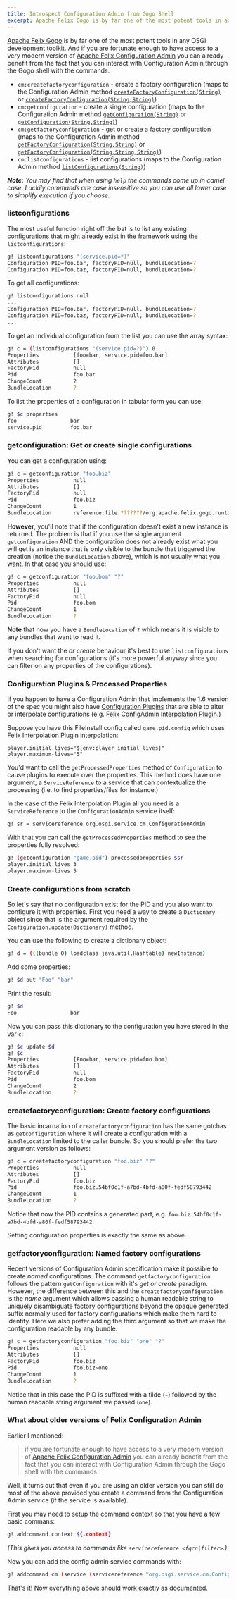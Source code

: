 ```yaml
---
title: Introspect Configuration Admin from Gogo Shell
excerpt: Apache Felix Gogo is by far one of the most potent tools in any OSGi development toolkit. And if you are fortunate enough to have access to a very modern version of Apache Felix Configuration Admin you can already benefit from the fact that you can interact with Configuration Admin through the gogo shell with the commands.
---
```


[Apache Felix Gogo](https://felix.apache.org/documentation/subprojects/apache-felix-gogo.html) is by far one of the most potent tools in any OSGi development toolkit. And if you are fortunate enough to have access to a very modern version of [Apache Felix Configuration Admin](https://github.com/apache/felix-dev/tree/master/configadmin) you can already benefit from the fact that you can interact with Configuration Admin through the Gogo shell with the commands:

* `cm:createfactoryconfiguration` - create a factory configuration (maps to the Configuration Admin method [`createFactoryConfiguration(String)`](https://docs.osgi.org/javadoc/osgi.cmpn/7.0.0/org/osgi/service/cm/ConfigurationAdmin.html#createFactoryConfiguration-java.lang.String-) or [`createFactoryConfiguration(String,String)`](https://docs.osgi.org/javadoc/osgi.cmpn/7.0.0/org/osgi/service/cm/ConfigurationAdmin.html#createFactoryConfiguration-java.lang.String-java.lang.String-))
* `cm:getconfiguration` - create a single configuration (maps to the Configuration Admin method [`getConfiguration(String)`](https://docs.osgi.org/javadoc/osgi.cmpn/7.0.0/org/osgi/service/cm/ConfigurationAdmin.html#getConfiguration-java.lang.String-) or [`getConfiguration(String,String)`](https://docs.osgi.org/javadoc/osgi.cmpn/7.0.0/org/osgi/service/cm/ConfigurationAdmin.html#getConfiguration-java.lang.String-java.lang.String-))
* `cm:getfactoryconfiguration` - get or create a factory configuration (maps to the Configuration Admin method [`getFactoryConfiguration(String,String)`](https://docs.osgi.org/javadoc/osgi.cmpn/7.0.0/org/osgi/service/cm/ConfigurationAdmin.html#getFactoryConfiguration-java.lang.String-java.lang.String-) or [`getFactoryConfiguration(String,String,String)`](https://docs.osgi.org/javadoc/osgi.cmpn/7.0.0/org/osgi/service/cm/ConfigurationAdmin.html#getFactoryConfiguration-java.lang.String-java.lang.String-java.lang.String-))
* `cm:listconfigurations` - list configurations (maps to the Configuration Admin method [`listConfigurations(String)`](https://docs.osgi.org/javadoc/osgi.cmpn/7.0.0/org/osgi/service/cm/ConfigurationAdmin.html#listConfigurations-java.lang.String-))

***Note:*** *You may find that when using `help` the commands come up in camel case. Luckily commands are case insensitive so you can use all lower case to simplify execution if you choose.*

### listconfigurations

The most useful function right off the bat is to list any existing configurations that might already exist in the framework using the `listconfigurations`:

```bash
g! listconfigurations "(service.pid=*)"
Configuration PID=foo.bar, factoryPID=null, bundleLocation=?
Configuration PID=foo.baz, factoryPID=null, bundleLocation=?
```

To get all configurations:

```bash
g! listconfigurations null
...
Configuration PID=foo.bar, factoryPID=null, bundleLocation=?
Configuration PID=foo.baz, factoryPID=null, bundleLocation=?
...
```

To get an individual configuration from the list you can use the array syntax:

```bash
g! c = (listconfigurations "(service.pid=?)") 0
Properties           [foo=bar, service.pid=foo.bar]
Attributes           []
FactoryPid           null
Pid                  foo.bar
ChangeCount          2
BundleLocation       ?

```

To list the properties of a configuration in tabular form you can use:

```bash
g! $c properties
foo                 bar
service.pid         foo.bar

```

### getconfiguration: Get or create single configurations

You can get a configuration using:

```bash
g! c = getconfiguration "foo.biz"
Properties           null
Attributes           []
FactoryPid           null
Pid                  foo.biz
ChangeCount          1
BundleLocation       reference:file:???????/org.apache.felix.gogo.runtime-1.1.4.jar

```

**However**, you'll note that if the configuration doesn't exist a new instance is returned. The problem is that if you use the single argument `getconfiguration` AND the configuration does not already exist what you will get is an instance that is only visible to the bundle that triggered the creation (notice the `BundleLocation` above), which is not usually what you want. In that case you should use:

```bash
g! c = getconfiguration "foo.bom" "?"
Properties           null
Attributes           []
FactoryPid           null
Pid                  foo.bom
ChangeCount          1
BundleLocation       ?

```

**Note** that now you have a `BundleLocation` of `?` which means it is visible to any bundles that want to read it.

If you don't want the *or create* behaviour it's best to use `listconfigurations` when searching for configurations (it's more powerful anyway since you can filter on any properties of the configurations).

### Configuration Plugins & Processed Properties

If you happen to have a Configuration Admin that implements the 1.6 version of the spec you might also have [Configuration Plugins](https://docs.osgi.org/specification/osgi.cmpn/7.0.0/service.cm.html#i1459884) that are able to alter or interpolate configurations (e.g. [Felix ConfigAdmin Interpolation Plugin](https://github.com/apache/felix-dev/tree/master/configadmin-plugins/interpolation).)

Suppose you have this FileInstall config called `game.pid.config` which uses Felix Interpolation Plugin interpolation:

```properties
player.initial.lives="$[env:player_initial_lives]"
player.maximum-lives="5"
```

You'd want to call the `getProcessedProperties` method of `Configuration` to cause plugins to execute over the properties. This method does have one argument, a `ServiceReference` to a service that can contextualize the processing (i.e. to find properties/files for instance.)

In the case of the Felix Interpolation Plugin all you need is a `ServiceReference` to the `ConfigurationAdmin` service itself:

```bash
g! sr = servicereference org.osgi.service.cm.ConfigurationAdmin
```

With that you can call the `getProcessedProperties` method to see the properties fully resolved:

```bash
g! (getconfiguration "game.pid") processedproperties $sr
player.initial.lives 3
player.maximum-lives 5
```

### Create configurations from scratch

So let's say that no configuration exist for the PID and you also want to configure it with properties. First you need a way to create a `Dictionary` object since that is the argument required by the `Configuration.update(Dictionary)` method.

You can use the following to create a dictionary object:

```bash
g! d = (((bundle 0) loadclass java.util.Hashtable) newInstance)

```
Add some properties:
```bash
g! $d put "Foo" "bar"
```
Print the result:
```bash
g! $d
Foo                 bar

```

Now you can pass this dictionary to the configuration you have stored in the var `c`:

```bash
g! $c update $d
g! $c
Properties           [Foo=bar, service.pid=foo.bom]
Attributes           []
FactoryPid           null
Pid                  foo.bom
ChangeCount          2
BundleLocation       ?

```

### createfactoryconfiguration: Create factory configurations

The basic incarnation of `createfactoryconfiguration` has the same gotchas as `getconfiguration` where it will create a configuration with a `BundleLocation` limited to the caller bundle. So you should prefer the two argument version as follows:

```bash
g! c = createfactoryconfiguration "foo.biz" "?"
Properties           null
Attributes           []
FactoryPid           foo.biz
Pid                  foo.biz.54bf0c1f-a7bd-4bfd-a80f-fedf58793442
ChangeCount          1
BundleLocation       ?

```

Notice that now the PID contains a generated part, e.g. `foo.biz.54bf0c1f-a7bd-4bfd-a80f-fedf58793442`.

Setting configuration properties is exactly the same as above.

### getfactoryconfiguration: Named factory configurations

Recent versions of Configuration Admin specification make it possible to create *named* configurations. The command `getfactoryconfiguration` follows the pattern `getConfiguration` with it's *get or create* paradigm. However, the difference between this and the `createfactoryconfiguration` is the *name* argument which allows passing a human readable string to uniquely disambiguate factory configurations beyond the opaque generated suffix normally used for factory configurations which make them hard to identify. Here we also prefer adding the third argument so that we make the configuration readable by any bundle.

```bash
g! c = getfactoryconfiguration "foo.biz" "one" "?"
Properties           null
Attributes           []
FactoryPid           foo.biz
Pid                  foo.biz~one
ChangeCount          1
BundleLocation       ?

```

Notice that in this case the PID is suffixed with a tilde (`~`) followed by the human readable string argument we passed (`one`).

### What about older versions of Felix Configuration Admin

Earlier I mentioned:

> if you are fortunate enough to have access to a very modern version of [Apache Felix Configuration Admin](https://github.com/apache/felix-dev/tree/master/configadmin) you can already benefit from the fact that you can interact with Configuration Admin through the Gogo shell with the commands

Well, it turns out that even if you are using an older version you can still do most of the above provided you create a command from the Configuration Admin service (if the service is available).

First you may need to setup the command context so that you have a few basic commans:

```bash
g! addcommand context ${.context}
```
*(This gives you access to commands like `servicereference <fqcn|filter>`.)*

Now you can add the config admin service commands with:

```bash
g! addcommand cm (service (servicereference "org.osgi.service.cm.ConfigurationAdmin"))
```

That's it! Now everything above should work exactly as documented.